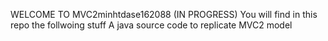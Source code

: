 WELCOME TO MVC2minhtdase162088 (IN PROGRESS)
You will find in this repo the follwoing stuff
A java source code to replicate MVC2 model
